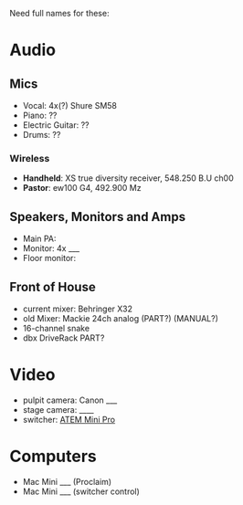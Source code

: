 Need full names for these:

# Audio

## Mics

* Vocal: 4x(?) Shure SM58 
* Piano: ??
* Electric Guitar: ??
* Drums: ??

### Wireless

- **Handheld**: XS true diversity receiver, 548.250 B.U ch00
- **Pastor**: ew100 G4, 492.900 Mz

## Speakers, Monitors and Amps

* Main PA:
* Monitor: 4x ___
* Floor monitor:

## Front of House

* current mixer: Behringer X32
* old Mixer: Mackie 24ch analog (PART?) (MANUAL?)
* 16-channel snake
* dbx DriveRack PART?

# Video

* pulpit camera: Canon ___
* stage camera: ____
* switcher: [ATEM Mini Pro](https://www.blackmagicdesign.com/products/atemmini/techspecs/W-APS-14)

# Computers

* Mac Mini ___ (Proclaim)
* Mac Mini ___ (switcher control)

